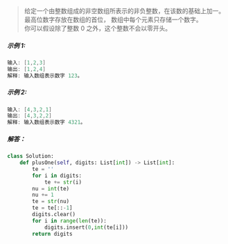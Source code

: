 > 给定一个由整数组成的非空数组所表示的非负整数，在该数的基础上加一。  
> 最高位数字存放在数组的首位， 数组中每个元素只存储一个数字。  
> 你可以假设除了整数 0 之外，这个整数不会以零开头。  
##### 示例 1:  
```java
输入: [1,2,3]  
输出: [1,2,4]
解释: 输入数组表示数字 123。
```
##### 示例 2:
```java
输入: [4,3,2,1]
输出: [4,3,2,2]
解释: 输入数组表示数字 4321。
```

##### 解答：
```python
class Solution:
    def plusOne(self, digits: List[int]) -> List[int]:
        te = ''
        for i in digits:
            te += str(i)
        nu = int(te)
        nu += 1
        te = str(nu)
        te = te[::-1]
        digits.clear()
        for i in range(len(te)):
            digits.insert(0,int(te[i]))
        return digits
```        
